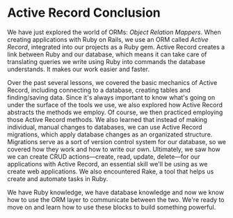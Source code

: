 # Active Record Conclusion

We have just explored the world of ORMs: _Object Relation Mappers_. When
creating applications with Ruby on Rails, we use an ORM called _Active Record_,
integrated into our projects as a Ruby gem. Active Record creates a link between
Ruby and our database, which means it can take care of translating queries we
write using Ruby into commands the database understands. It makes our work
easier and faster.

Over the past several lessons, we covered the basic mechanics of Active Record,
including connecting to a database, creating tables and finding/saving data.
Since it's always important to know what's going on under the surface of the
tools we use, we also explored how Active Record abstracts the methods we
employ. Of course, we then practiced employing those Active Record methods. We
also learned that instead of making individual, manual changes to databases, we
can use Active Record migrations, which apply database changes as an organizated
structure. Migrations serve as a sort of version control system for our
database, so we covered how they work and how to write our own. Ultimately, we
saw how we can create CRUD actions—create, read, update, delete—for our
applications with Active Record, an essential skill we'll be using as we create
web applications. We also encountered Rake, a tool that helps us create and
automate tasks in Ruby.

We have Ruby knowledge, we have database knowledge and now we know how to use
the ORM layer to communicate between the two. We're ready to move on and learn
how to use these blocks to build something powerful.
